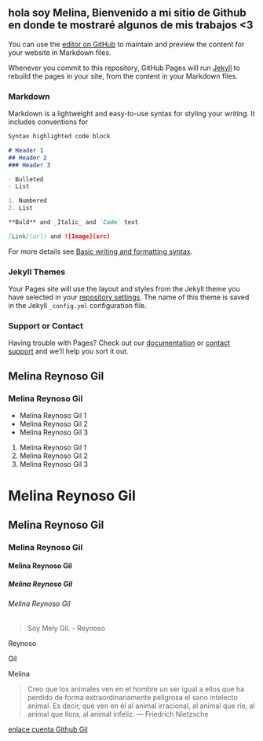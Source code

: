 ##  hola soy Melina,  Bienvenido a mi sitio de Github en donde te mostraré algunos de mis trabajos <3

You can use the [editor on GitHub](https://github.com/melina-reynoso/melina-reynoso.github.io/edit/main/index.md) to maintain and preview the content for your website in Markdown files.

Whenever you commit to this repository, GitHub Pages will run [Jekyll](https://jekyllrb.com/) to rebuild the pages in your site, from the content in your Markdown files.

### Markdown

Markdown is a lightweight and easy-to-use syntax for styling your writing. It includes conventions for

```markdown
Syntax highlighted code block

# Header 1
## Header 2
### Header 3

- Bulleted
- List

1. Numbered
2. List

**Bold** and _Italic_ and `Code` text

[Link](url) and ![Image](src)
```

For more details see [Basic writing and formatting syntax](https://docs.github.com/en/github/writing-on-github/getting-started-with-writing-and-formatting-on-github/basic-writing-and-formatting-syntax).

### Jekyll Themes

Your Pages site will use the layout and styles from the Jekyll theme you have selected in your [repository settings](https://github.com/melina-reynoso/melina-reynoso.github.io/settings/pages). The name of this theme is saved in the Jekyll `_config.yml` configuration file.

### Support or Contact

Having trouble with Pages? Check out our [documentation](https://docs.github.com/categories/github-pages-basics/) or [contact support](https://support.github.com/contact) and we’ll help you sort it out.
## Melina Reynoso Gil
### Melina Reynoso Gil 
- Melina Reynoso Gil 1 
- Melina Reynoso Gil 2 
- Melina Reynoso Gil 3
1. Melina Reynoso Gil 1 
2. Melina Reynoso Gil 2
3. Melina Reynoso Gil 3
# Melina Reynoso Gil
## Melina Reynoso Gil
### Melina Reynoso Gil
#### Melina Reynoso Gil
##### Melina Reynoso Gil
###### Melina Reynoso Gil
> Soy Mely Gil. - Reynoso 


Reynoso  

Gil

Melina 

> Creo que los animales ven en el hombre un ser igual a ellos que ha perdido de forma extraordinariamente peligrosa el sano intelecto animal.
> Es decir, que ven en él al animal irracional, al animal que ríe, al animal que llora, al animal infeliz. — Friedrich Nietzsche


[enlace cuenta Github Gil](melina-reynoso.github.io)
